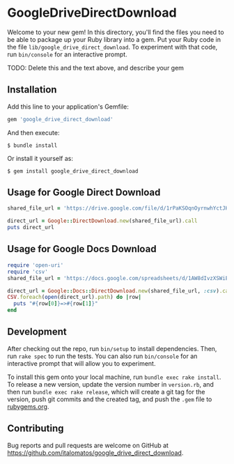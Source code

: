 # GoogleDriveDirectDownload

Welcome to your new gem! In this directory, you'll find the files you need to be able to package up your Ruby library into a gem. Put your Ruby code in the file `lib/google_drive_direct_download`. To experiment with that code, run `bin/console` for an interactive prompt.

TODO: Delete this and the text above, and describe your gem

## Installation

Add this line to your application's Gemfile:

```ruby
gem 'google_drive_direct_download'
```

And then execute:

    $ bundle install

Or install it yourself as:

    $ gem install google_drive_direct_download


## Usage for Google Direct Download

```ruby
shared_file_url = 'https://drive.google.com/file/d/1rPaKSOqnOyrnwhYctJH1oEZJXRf45Izm/view?usp=sharing'

direct_url = Google::DirectDownload.new(shared_file_url).call
puts direct_url
```

## Usage for Google Docs Download

```ruby
require 'open-uri'
require 'csv'
shared_file_url = 'https://docs.google.com/spreadsheets/d/1AW8dIvzXSWiE1jRiSwfgQHKnt6CmTycf_FRYdNIzIUE/edit?usp=sharing'

direct_url = Google::Docs::DirectDownload.new(shared_file_url, :csv).call
CSV.foreach(open(direct_url).path) do |row|
  puts "#{row[0]}=>#{row[1]}"
end
```

## Development

After checking out the repo, run `bin/setup` to install dependencies. Then, run `rake spec` to run the tests. You can also run `bin/console` for an interactive prompt that will allow you to experiment.

To install this gem onto your local machine, run `bundle exec rake install`. To release a new version, update the version number in `version.rb`, and then run `bundle exec rake release`, which will create a git tag for the version, push git commits and the created tag, and push the `.gem` file to [rubygems.org](https://rubygems.org).

## Contributing

Bug reports and pull requests are welcome on GitHub at https://github.com/italomatos/google_drive_direct_download.
